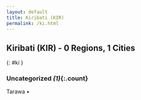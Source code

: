 ```yaml
---
layout: default
title: Kiribati (KIR)
permalink: /ki.html
---
```



## Kiribati (KIR) - 0 Regions, 1 Cities
{: #ki }





### Uncategorized _(1)_{:.count}


Tarawa  •


 
